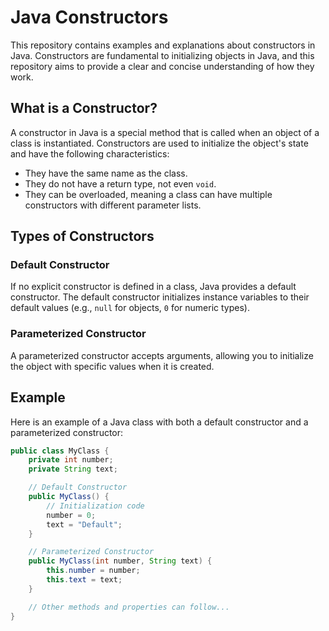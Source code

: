 # Java Constructors

This repository contains examples and explanations about constructors in Java. Constructors are fundamental to initializing objects in Java, and this repository aims to provide a clear and concise understanding of how they work.

## What is a Constructor?

A constructor in Java is a special method that is called when an object of a class is instantiated. Constructors are used to initialize the object's state and have the following characteristics:

- They have the same name as the class.
- They do not have a return type, not even `void`.
- They can be overloaded, meaning a class can have multiple constructors with different parameter lists.

## Types of Constructors

### Default Constructor

If no explicit constructor is defined in a class, Java provides a default constructor. The default constructor initializes instance variables to their default values (e.g., `null` for objects, `0` for numeric types).

### Parameterized Constructor

A parameterized constructor accepts arguments, allowing you to initialize the object with specific values when it is created.

## Example

Here is an example of a Java class with both a default constructor and a parameterized constructor:

```java
public class MyClass {
    private int number;
    private String text;

    // Default Constructor
    public MyClass() {
        // Initialization code
        number = 0;
        text = "Default";
    }

    // Parameterized Constructor
    public MyClass(int number, String text) {
        this.number = number;
        this.text = text;
    }

    // Other methods and properties can follow...
}
